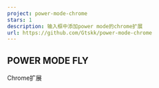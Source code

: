 ```yaml
---
project: power-mode-chrome
stars: 1
description: 输入框中添加power mode的chrome扩展
url: https://github.com/Gtskk/power-mode-chrome
---
```


POWER MODE FLY
--------------

Chrome扩展
